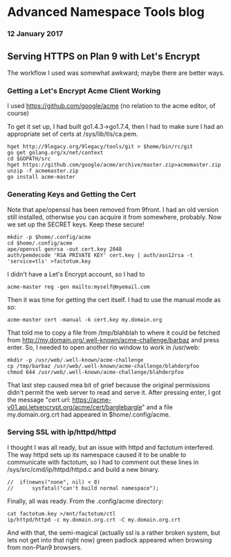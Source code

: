 # Advanced Namespace Tools blog
### 12 January 2017

## Serving HTTPS on Plan 9 with Let's Encrypt

The workflow I used was somewhat awkward; maybe there are better ways.

### Getting a Let's Encrypt Acme Client Working

I used https://github.com/google/acme (no relation to the acme editor, of course)

To get it set up, I had built go1.4.3->go1.7.4, then I had to make sure I had an appropriate set of certs at /sys/lib/tls/ca.pem.

	hget http://9legacy.org/9legacy/tools/git > $home/bin/rc/git
	go get golang.org/x/net/context
	cd $GOPATH/src
	hget https://github.com/google/acme/archive/master.zip>acmemaster.zip
	unzip -f acmemaster.zip
	go install acme-master

### Generating Keys and Getting the Cert

Note that ape/openssl has been removed from 9front. I had an old version still installed, otherwise you can acquire it from somewhere, probably. Now we set up the SECRET keys. Keep these secure!

	mkdir -p $home/.config/acme
	cd $home/.config/acme
	ape/openssl genrsa -out cert.key 2048
	auth/pemdecode 'RSA PRIVATE KEY' cert.key | auth/asn12rsa -t 'service=tls' >factotum.key

I didn't have a Let's Encrypt account, so I had to

	acme-master reg -gen mailto:myself@myemail.com

Then it was time for getting the cert itself. I had to use the manual mode as so:

	acme-master cert -manual -k cert.key my.domain.org

That told me to copy a file from /tmp/blahblah to where it could be fetched from http://my.domain.org/.well-known/acme-challenge/barbaz and press enter. So, I needed to open another rio window to work in /usr/web:

	mkdir -p /usr/web/.well-known/acme-challenge
	cp /tmp/barbaz /usr/web/.well-known/acme-challenge/blahderpfoo
	chmod 644 /usr/web/.well-known/acme-challenge/blahderpfoo

That last step caused mea bit of grief because the original permissions didn't permit the web server to read and serve it. After pressing enter, I got the message "cert url: https://acme-v01.api.letsencrypt.org/acme/cert/barglebargle" and a file my.domain.org.crt had appeared in $home/.config/acme.

### Serving SSL with ip/httpd/httpd

I thought I was all ready, but an issue with httpd and factotum interfered. The way httpd sets up its namespace caused it to be unable to communicate with factotum, so I had to comment out these lines in /sys/src/cmd/ip/httpd/httpd.c and build a new binary.

	//	if(newns("none", nil) < 0)
	//		sysfatal("can't build normal namespace");

Finally, all was ready. From the .config/acme directory:

	cat factotum.key >/mnt/factotum/ctl
	ip/httpd/httpd -c my.domain.org.crt -C my.domain.org.crt

And with that, the semi-magical (actually ssl is a rather broken system, but lets not get into that right now) green padlock appeared when browsing from non-Plan9 browsers.
